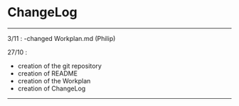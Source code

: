 # ChangeLog

---

3/11 :
-changed Workplan.md (Philip)

27/10 :
- creation of the git repository
- creation of README
- creation of the Workplan
- creation of ChangeLog

---
